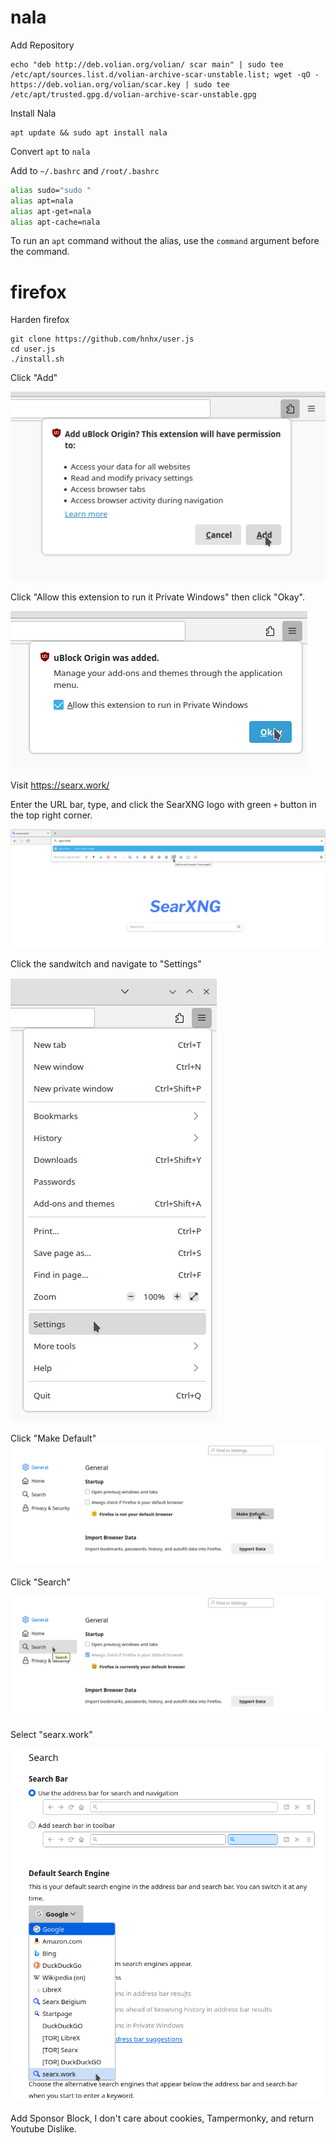 # nala 
Add Repository 

```shell
echo "deb http://deb.volian.org/volian/ scar main" | sudo tee /etc/apt/sources.list.d/volian-archive-scar-unstable.list; wget -qO - https://deb.volian.org/volian/scar.key | sudo tee /etc/apt/trusted.gpg.d/volian-archive-scar-unstable.gpg
``` 

Install Nala 

```shell
apt update && sudo apt install nala
``` 

Convert `apt` to `nala` 

Add to `~/.bashrc` and `/root/.bashrc`

```bash
alias sudo="sudo "
alias apt=nala
alias apt-get=nala
alias apt-cache=nala
```
To run an `apt` command without the alias, use the `command` argument before the command.

# firefox 

Harden firefox

```shell
git clone https://github.com/hnhx/user.js
cd user.js
./install.sh
```
Click "Add"

![image](https://github.com/VehementHam/KDE-Neon/blob/main/Click%20Add%20Cropped.png)

Click "Allow this extension to run it Private Windows" then click "Okay".

![image](https://github.com/VehementHam/KDE-Neon/blob/main/Click%20Allow%20Extensiont%20to%20Run%20in%20Private%20Windows%20and%20Click%20Okay%20Cropped.png)

Visit https://searx.work/

Enter the URL bar, type, and click the SearXNG logo with green `+` button in the top right corner.  

![image](https://github.com/VehementHam/KDE-Neon/blob/main/Add%20SeaXNG.png)

Click the sandwitch and navigate to "Settings"

![image](https://github.com/VehementHam/KDE-Neon/blob/main/Click%20the%20Sandwitch%20Button%20and%20Navigate%20to%20Settings%20Cropped.png)

Click "Make Default"
![image](https://github.com/VehementHam/KDE-Neon/blob/main/Click%20Make%20Default.png)

Click "Search"

![image](https://github.com/VehementHam/KDE-Neon/blob/main/Click%20Search.png)

Select "searx.work"

![image](https://github.com/VehementHam/KDE-Neon/blob/main/Click%20SearXNG.png)

Add Sponsor Block, I don't care about cookies, Tampermonky, and return Youtube Dislike.
